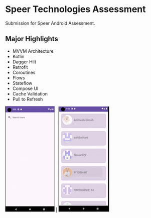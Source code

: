 # Speer Technologies Assessment

Submission for Speer Android Assessment.

## Major Highlights

- MVVM Architecture
- Kotlin
- Dagger Hilt
- Retrofit
- Coroutines
- Flows
- Stateflow
- Compose UI 
- Cache Validation
- Pull to Refresh


![](https://github.com/gunishjain/SpeerAssignment/blob/main/assets/part1.gif) | ![](https://github.com/gunishjain/SpeerAssignment/blob/main/assets/part2.gif) 